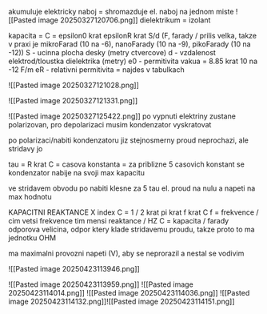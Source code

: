 akumuluje elektricky naboj = shromazduje el. naboj na jednom miste
![[Pasted image 20250327120706.png]]
dielektrikum = izolant

kapacita = C = epsilon0 krat epsilonR krat S/d (F, farady / prilis velka, takze v praxi je mikroFarad (10 na -6), nanoFarady (10 na -9), pikoFarady (10 na -12))
S - ucinna plocha desky (metry ctvercove)
d - vzdalenost elektrod/tloustka dielektrika (metry)
e0 - permitivita vakua = 8.85 krat 10 na -12 F/m
eR - relativni permitivita = najdes v tabulkach

![[Pasted image 20250327121028.png]]

![[Pasted image 20250327121331.png]]

![[Pasted image 20250327125422.png]]
po vypnuti elektriny zustane polarizovan, pro depolarizaci musim kondenzator vyskratovat

po polarizaci/nabiti kondenzatoru jiz stejnosmerny proud neprochazi, ale stridavy jo

tau = R krat C = casova konstanta = za priblizne 5 casovich konstant se kondenzator nabije na svoji max kapacitu

ve stridavem obvodu po nabiti klesne za 5 tau el. proud na nulu a napeti na max hodnotu

KAPACITNI REAKTANCE
X index C = 1 / 2 krat pi krat f krat C
f = frekvence / cim vetsi frekvence tim mensi reaktance / HZ
C = kapacita / farady
odporova velicina, odpor ktery klade stridavemu proudu, takze proto to ma jednotku OHM

ma maximalni provozni napeti (V), aby se neprorazil a nestal se vodivim

![[Pasted image 20250423113946.png]]

![[Pasted image 20250423113959.png]]
![[Pasted image 20250423114014.png]]
![[Pasted image 20250423114036.png]]
![[Pasted image 20250423114132.png]]![[Pasted image 20250423114151.png]]